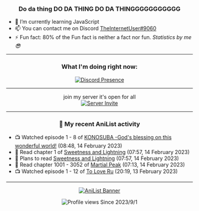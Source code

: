 <div align="center">

### Do da thing DO DA THING DO DA THINGGGGGGGGGGG
</div>

- 🌱 I’m currently learning JavaScript
- 📫 You can contact me on Discord [TheInternetUser#9060](https://discord.com/users/534117072796385300)
- ⚡ Fun fact: 80% of the Fun fact is neither a fact nor fun. _Statistics by me 😎_
<hr>

<div align="center">

### What I'm doing right now:
[![Discord Presence](https://lanyard.cnrad.dev/api/534117072796385300)](https://discord.com/users/534117072796385300)
<hr>

join my server it's open for all <br>
[![Server Invite](https://invidget.switchblade.xyz/bfYgVHxrSs)](https://discord.gg/bfYgVHxrSs)

<hr>
  
### 🌸 My recent AniList activity

</div>

<!-- ANILIST_ACTIVITY:start -->

-   📺 Watched episode 1 - 8 of [KONOSUBA -God's blessing on this wonderful world!](https://anilist.co/anime/21202) (08:48, 14 February 2023)
-   📖 Read chapter 1 of [Sweetness and Lightning](https://anilist.co/manga/86044) (07:57, 14 February 2023)
-   📖 Plans to read [Sweetness and Lightning](https://anilist.co/manga/86044) (07:57, 14 February 2023)
-   📖 Read chapter 1001 - 3052 of [Martial Peak](https://anilist.co/manga/104494) (07:13, 14 February 2023)
-   📺 Watched episode 1 - 12 of [To Love Ru](https://anilist.co/anime/3455) (20:19, 13 February 2023)

<!-- ANILIST_ACTIVITY:end -->
<hr>

<div align="center">

[![AniList Banner](https://img.anili.st/User/929966)](https://anilist.co/user/TheInternetUser)

![Profile views](https://gpvc.arturio.dev/TheInternetUse7) Since 2023/9/1

</div>
